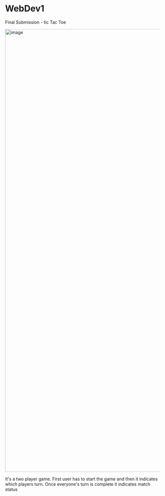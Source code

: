 # WebDev1


Final Submission - tic Tac Toe

<img width="1440" alt="image" src="https://user-images.githubusercontent.com/113491692/213777786-8c1e90a4-f1e6-4b2f-bbc5-fd67e73b7efe.png">


It's a two player game. First user has to start the game and then it indicates which players turn. Once everyone's turn is complete it indicates match status

